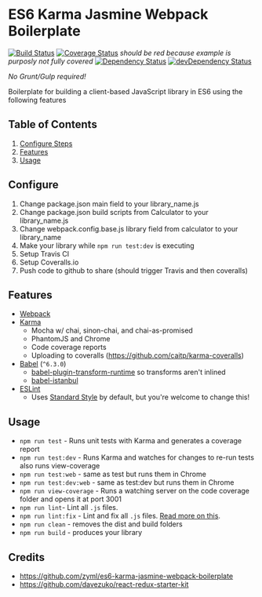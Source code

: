 # ES6 Karma Jasmine Webpack Boilerplate
[![Build Status](https://travis-ci.org/CurtisHumphrey/es6-library-boilerplate.svg?branch=master)](https://travis-ci.org/CurtisHumphrey/es6-library-boilerplate)
[![Coverage Status](https://coveralls.io/repos/github/CurtisHumphrey/es6-library-boilerplate/badge.svg?branch=master)](https://coveralls.io/github/CurtisHumphrey/es6-library-boilerplate?branch=master) _should be red because example is purposly not fully covered_
[![Dependency Status](https://david-dm.org/CurtisHumphrey/es6-library-boilerplate.svg)](https://david-dm.org/CurtisHumphrey/es6-library-boilerplate)
[![devDependency Status](https://david-dm.org/CurtisHumphrey/es6-library-boilerplate/dev-status.svg)](https://david-dm.org/CurtisHumphrey/es6-library-boilerplate#info=devDependencies)



_No Grunt/Gulp required!_

Boilerplate for building a client-based JavaScript library in ES6 using the following features

Table of Contents
-----------------
1. [Configure Steps](#configure)
1. [Features](#features)
1. [Usage](#usage)


Configure
---------

1. Change package.json main field to your library_name.js
2. Change package.json build scripts from Calculator to your library_name.js
3. Change webpack.config.base.js library field from calculator to your library_name
4. Make your library while `npm run test:dev` is executing
5. Setup Travis CI
6. Setup Coveralls.io
7. Push code to github to share (should trigger Travis and then coveralls)

Features
--------

* [Webpack](https://github.com/webpack/webpack)
* [Karma](https://github.com/karma-runner/karma)
  * Mocha w/ chai, sinon-chai, and chai-as-promised
  * PhantomJS and Chrome
  * Code coverage reports
  * Uploading to coveralls (https://github.com/caitp/karma-coveralls)
* [Babel](https://github.com/babel/babel) (`^6.3.0`)
  * [babel-plugin-transform-runtime](https://www.npmjs.com/package/babel-plugin-transform-runtime) so transforms aren't inlined
  * [babel-istanbul](https://github.com/ambitioninc/babel-istanbul)
* [ESLint](http://eslint.org)
  * Uses [Standard Style](https://github.com/feross/standard) by default, but you're welcome to change this!

Usage
-----
* `npm run test` - Runs unit tests with Karma and generates a coverage report
* `npm run test:dev` - Runs Karma and watches for changes to re-run tests also runs view-coverage
* `npm run test:web` - same as test but runs them in Chrome
* `npm run test:dev:web` - same as test:dev but runs them in Chrome
* `npm run view-coverage` - Runs a watching server on the code coverage folder and opens it at port 3001
* `npm run lint`- Lint all `.js` files.
* `npm run lint:fix` - Lint and fix all `.js` files. [Read more on this](http://eslint.org/docs/user-guide/command-line-interface.html#fix).
* `npm run clean` - removes the dist and build folders
* `npm run build` - produces your library



## Credits
* https://github.com/zyml/es6-karma-jasmine-webpack-boilerplate
* https://github.com/davezuko/react-redux-starter-kit
